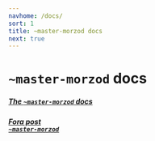 ```yaml
---
navhome: /docs/
sort: 1
title: ~master-morzod docs
next: true
---
```



<h1><code>~master-morzod</code> docs</h1>

<div>

<h5><a href="https://mardev.urbit.org/docs">The <code>~master-morzod</code> docs</a>
<br />
<h5><a href="https://urbit.org/fora/posts/~2016.12.25..06.35.44..a1ec~/">Fora post</a>
<br />
<a href="https://master-morzod.urbit.org"><code>~master-morzod</code></a></h5>

</div>
